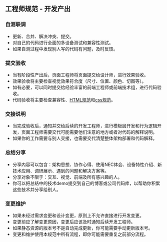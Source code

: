 ## 工程师规范 - 开发产出

### 自测联调

* 更新、合并、解决冲突、提交。
* 对自己的代码进行全面的多设备测试和兼容性测试。
* 如果自测过程中发现别人写的代码有问题，及时反馈。

### 提交验收

* 当有阶段性产出后，页面工程师将页面提交给设计师，进行效果验收。
* 效果验收将主要检查视觉效果符合度（尺寸、位置、颜色、切图等）。
* 如有必要，可以同时提交给经验丰富的前端工程师或前端技术组，进行代码验收。
* 代码验收将主要检查兼容性、[HTML规范](html-1.md)和[css规范](css-1.md)。

### 交接说明

* 当完成验收后，通知并交给后续的开发工程师，进行模板层开发和行为逻辑开发，页面工程师需要交代可能需要他们注意的地方或者对代码的解释说明。
* 如果你的工作需要与别人交接，也需要交代清楚整体架构部署和代码解释。

### 总结分享

* 分享内容可以包含：架构思想、协作心得、使用NEC体会、设备特性介绍、新技术应用、调研展示、遇到的问题和解决方案等。
* 分享对象不限于：交互、视觉、前端及所有感兴趣的人。
* 你可以把总结中的技术demo提交到自己的博客或公司代码库，以帮助你积累这些技术并分享给别人。


### 变更维护

* 如果未经过需求变更和设计变更，原则上不允许直接进行开发变更。
* 变更前应了解变更原因，变更后应该及时通知后续开发工程师。
* 如果静态资源的版本号不是自动完成更新，你可能需要手动更新版本号。
* 变更和维护使用本规范中所有流程，即你可能需要重复之前部分流程。
